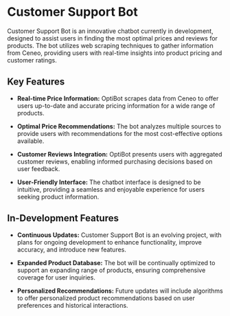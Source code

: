 # Customer Support Bot
Customer Support Bot is an innovative chatbot currently in development, designed to assist users in finding the most optimal prices and reviews for products. 
The bot utilizes web scraping techniques to gather information from Ceneo, providing users with real-time insights into product pricing and customer ratings.

## Key Features
- **Real-time Price Information:** OptiBot scrapes data from Ceneo to offer users up-to-date and accurate pricing information for a wide range of products.

- **Optimal Price Recommendations:** The bot analyzes multiple sources to provide users with recommendations for the most cost-effective options available.

- **Customer Reviews Integration:** OptiBot presents users with aggregated customer reviews, enabling informed purchasing decisions based on user feedback.

- **User-Friendly Interface:** The chatbot interface is designed to be intuitive, providing a seamless and enjoyable experience for users seeking product information.

## In-Development Features
- **Continuous Updates:** Customer Support Bot is an evolving project, with plans for ongoing development to enhance functionality, improve accuracy, and introduce new features.

- **Expanded Product Database:** The bot will be continually optimized to support an expanding range of products, ensuring comprehensive coverage for user inquiries.

- **Personalized Recommendations:** Future updates will include algorithms to offer personalized product recommendations based on user preferences and historical interactions.
